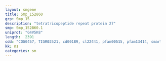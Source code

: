 ```yaml
---
layout: smgene
title: Smp_152860
grp: Smp_15
description: "tetratricopeptide repeat protein 27"
smp: Smp_152860.1
uniprot: "G4V5K8"
length:  2391
cdd: "COG0457, TIGR02521, cd00189, cl22441, pfam00515, pfam13414, smart00028"
kk: ns
categories: sm
---
```

